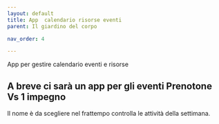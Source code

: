 ```yaml
---
layout: default
title: App  calendario risorse eventi 
parent: Il giardino del corpo

nav_order: 4

---
```


App per gestire calendario  eventi e risorse

## A breve ci sarà un app per gli eventi Prenotone Vs 1 impegno

Il nome è da scegliere nel frattempo controlla le attività della settimana.

